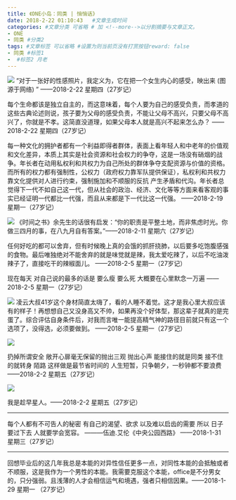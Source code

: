 ```yaml
---
title: 《ONE小岛：同类 | 悄悄话》
date: 2018-2-22 01:10:43   #文章生成时间
categories: #文章分类 可省略 # 加 <!--more-->以分割摘要与文章正文。
- ONE
- 同类 #分类2
tags: #文章标签 可以省略 #设置为则当前页没有打赏按钮reward: false
- 同类 #标签1
-  #标签2 月老
---
```


![](https://i.imgur.com/4TRmApZ.jpg)
“对于一张好的性感照片，我定义为，它在把一个女生内心的感受，映出来 (图源于网络) ​​​​”
——2018-2-22 星期四（27岁记）

<!--more-->

每个生命都该是独立自主的，而这意味着，每个人要为自己的感受负责，而孝道的这些古典论述则说，孩子要为父母的感受负责，不能让父母不高兴，只要父母不高兴了，你就是不孝。这简直没道理，如果父母本人就是高兴不起来怎么办？
——2018-2-22 星期四（27岁记）

每一种文化的拥护者都有一个利益即得者群体，表面上看年轻人和中老年的价值观和文化差异，本质上其实是社会资源和社会权力的争夺，这是一场没有硝烟的战争。年长者在动用私权利和共权力为自己所处的群体争夺支配资源与价值的资格。而所有的权力都有强制性，公权力（政府权力靠军队提供保证），私权利和共权力靠文化提供对人进行约束，强制施加和不顺服的反抗 产生矛盾和代沟。年长者总觉得下一代不如自己这一代，但从社会的政治、经济、文化等等方面来看客观的事实已经证明一代都比一代强，而且从来都是下一代比这一代强。
——2018-2-19 星期一（27岁记）


![](https://i.imgur.com/lin3cY5.jpg)
《时间之书》余先生的话很有启发：“你的职责是平整土地，而非焦虑时光。你做三四月的事，在八九月自有答案。” ​​​ 
——2018-2-11 星期六（27岁记）​​​​

任何好吃的都可以舍弃，但有时候晚上真的会饿的抓肝挠肺，以后要多吃饱腹感强的食物。最后唯独绝对不能舍弃的就是味觉就是辣，我太爱吃辣了，以后不吃油泼辣子了，直接吃干的辣椒面儿。
——2018-2-5 星期一（27岁记）

现在每天
对自己说的最多的话是
要么瘦
要么死
大概要在心里默念一万遍
——2018-2-5 星期一（27岁记）

![](https://i.imgur.com/YPSGcGi.jpg)
凌云大叔41岁这个身材简直太嗨了，看的人睡不着觉。这才是我心里大叔应该有的样子！再想想自己又没身高又不帅，如果再没个好体型，那这辈子就真的是完蛋了。综合评估自身条件后，对我而言唯一能提高精气神的路径目前就只有这一个选项了，没得选，必须要做到。
——2018-2-5 星期一（27岁记）


![](https://i.imgur.com/HuyifUb.jpg)

扔掉所谓安全
敞开心扉毫无保留的抛出三观
抛出心声
能接住的就是同类
接不住的就转身 陌路
这样做是最节省时间的
人生短暂，只争朝夕，一秒钟都不要浪费
——2018-2-2 星期五（27岁记）


![](https://i.imgur.com/LBLXuJ3.jpg)

我是趁早星人。——2018-2-2 星期五（27岁记）

----------
每个人都有不可告人的秘密
有自己的渴望、欲求
以及难以启齿的需要
所以
日子要过下去
人就要学会宽容。
———伍迪.艾伦《中央公园西路》
——2018-1-31 星期三（27岁记）

----------

回想毕业后的这几年我总是本能的对异性信任更多一点，对同性本能的会抵触或者不顺服，这是我作为一个男性的本能。我需要克服这个本能，office是不分男女的，只分强弱。且浅薄的人才会相信运气和境遇，强者只相信因果。——2018-1-29 星期一 （27岁记）











